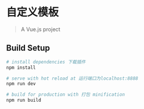 # 自定义模板

> A Vue.js project

## Build Setup

``` bash
# install dependencies 下载插件
npm install 

# serve with hot reload at 运行端口为localhost:8888
npm run dev

# build for production with 打包 minification
npm run build



